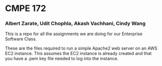 # CMPE 172
### Albert Zarate, Udit Chophla, Akash Vachhani, Cindy Wang
This is a repo for all the assignments we are doing for our Enterprise Software Class.

These are the files required to run a simple Apache2 web server on an AWS EC2 instance. 
This assumes the EC2 instance is already created and that you have a .pem key file needed
to log into the instance.
